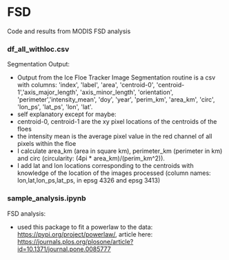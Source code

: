 # FSD
Code and results from MODIS FSD analysis

### df_all_withloc.csv
Segmentation Output:

- Output from the Ice Floe Tracker Image Segmentation routine is a csv with columns: 'index', 'label', 'area', 'centroid-0', 'centroid-1','axis_major_length', 'axis_minor_length', 'orientation', 'perimeter','intensity_mean', 'doy', 'year', 'perim_km', 'area_km', 'circ', 'lon_ps', 'lat_ps', 'lon', 'lat'.
- self explanatory except for maybe:
- centroid-0, centroid-1 are the xy pixel locations of the centroids of the floes
- the intensity mean is the average pixel value in the red channel of all pixels within the floe
- I calculate area_km (area in square km), perimeter_km (perimeter in km) and circ (circularity: (4pi * area_km)/(perim_km^2)).
- I add lat and lon locations corresponding to the centroids with knowledge of the location of the images processed (column names: lon,lat,lon_ps,lat_ps, in epsg 4326 and epsg 3413)

### sample_analysis.ipynb
FSD analysis:
- used this package to fit a powerlaw to the data: https://pypi.org/project/powerlaw/, article here: https://journals.plos.org/plosone/article?id=10.1371/journal.pone.0085777
